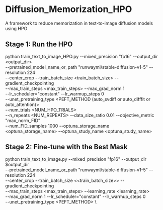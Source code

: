 # Diffusion_Memorization_HPO
A framework to reduce memorization in text-to-image diffusion models using HPO


## Stage 1: Run the HPO
python train_text_to_image_HPO.py --mixed_precision "fp16" --output_dir <output_dir> \
                                            --pretrained_model_name_or_path "runwayml/stable-diffusion-v1-5" --resolution 224 \
                                            --center_crop --train_batch_size <train_batch_size> --gradient_checkpointing \
                                            --max_train_steps <max_train_steps> --max_grad_norm 1 \
                                            --lr_scheduler="constant" --lr_warmup_steps 0 \
                                            --unet_pretraining_type <PEFT_METHOD (auto_svdiff or auto_difffit or auto_attention)> \
                                            --num_trials <NUM_HPO_TRIALS> \
                                            --n_repeats <NUM_REPEATS> --data_size_ratio 0.01 --objective_metric "max_norm_FID" \
                                            --num_FID_samples 1000 --optuna_storage_name \
                                            <optuna_storage_name> 
--optuna_study_name <optuna_study_name>

## Stage 2: Fine-tune with the Best Mask
python train_text_to_image.py --mixed_precision "fp16" --output_dir $output_dir \
                                            --pretrained_model_name_or_path "runwayml/stable-diffusion-v1-5" --resolution 224 \
                                            --center_crop --train_batch_size <<train_batch_size>> --gradient_checkpointing \
                                            --max_train_steps <max_train_steps> --learning_rate <learning_rate> \
                                            --max_grad_norm 1 --lr_scheduler="constant" --lr_warmup_steps 0 \
                                            --unet_pretraining_type <PEFT_METHOD> \